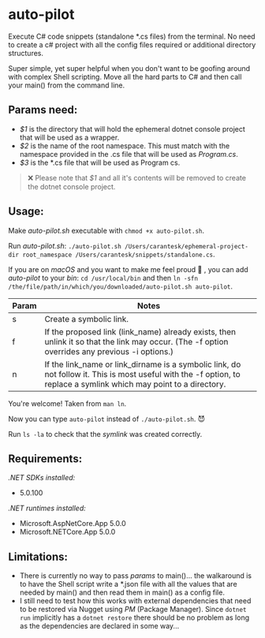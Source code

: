# auto-pilot

Execute C# code snippets (standalone *.cs files) from the terminal. No need to create a c# project with all the config files required or additional directory structures.

Super simple, yet super helpful when you don't want to be goofing around with complex Shell scripting. Move all the hard parts to C# and then call your main() from the command line.

## Params need:
- *$1* is the directory that will hold the ephemeral dotnet console project that will be used as a wrapper.
- *$2* is the name of the root namespace. This must match with the namespace provided in the .cs file that will be used as *Program.cs*.
- *$3* is the *.cs file that will be used as Program cs.

> :x: Please note that *$1* and all it's contents will be removed to create the dotnet console project.

## Usage:

Make _auto-pilot.sh_ executable with `chmod +x auto-pilot.sh`.

Run _auto-pilot.sh_: `./auto-pilot.sh /Users/carantesk/ephemeral-project-dir root_namespace /Users/carantesk/snippets/standalone.cs`.

If you are on _macOS_ and you want to make me feel proud :purple_heart: , you can add _auto-pilot_ to your _bin_: `cd /usr/local/bin` and then `ln -sfn /the/file/path/in/which/you/downloaded/auto-pilot.sh auto-pilot`.

|Param|Notes|
|---|---|
|s|Create a symbolic link.|
|f|If the proposed link (link_name) already exists, then unlink it so that the link may occur. (The -f option overrides any previous -i options.)|
|n|If the link_name or link_dirname is a symbolic link, do not follow it.  This is most useful with the -f option, to replace a symlink which may point to a directory.|

You're welcome! Taken from `man ln`.

Now you can type `auto-pilot` instead of `./auto-pilot.sh`. :smiling_imp:

Run `ls -la` to check that the _symlink_ was created correctly.

## Requirements:

*.NET SDKs installed:*
  - 5.0.100

*.NET runtimes installed:*
  - Microsoft.AspNetCore.App 5.0.0
  - Microsoft.NETCore.App 5.0.0

## Limitations:

- There is currently no way to pass _params_ to main()... the walkaround is to have the Shell script write a *.json file with all the values that are needed by main() and then read them in main() as a config file.
- I still need to test how this works with external dependencies that need to be restored via Nugget using *PM* (Package Manager). Since `dotnet run` implicitly has a `dotnet restore` there should be no problem as long as the dependencies are declared in some way...
